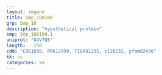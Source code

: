 ```yaml
---
layout: smgene
title: Smp_188100
grp: Smp_18
description: "hypothetical protein"
smp: Smp_188100.1
uniprot: "G4V7Q5"
length:   150
cdd: "COG1038, PRK12999, TIGR01235, cl20232, pfam02436"
kk: ns
categories: sm
---
```

